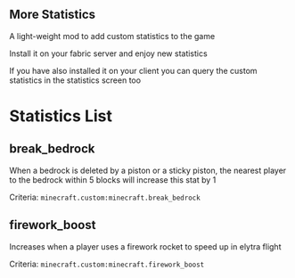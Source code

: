 More Statistics
-----------

A light-weight mod to add custom statistics to the game

Install it on your fabric server and enjoy new statistics

If you have also installed it on your client you can query the custom statistics in the statistics screen too

# Statistics List

## break_bedrock

When a bedrock is deleted by a piston or a sticky piston, the nearest player to the bedrock within 5 blocks will increase this stat by 1

Criteria: `minecraft.custom:minecraft.break_bedrock`


## firework_boost

Increases when a player uses a firework rocket to speed up in elytra flight

Criteria: `minecraft.custom:minecraft.firework_boost`
